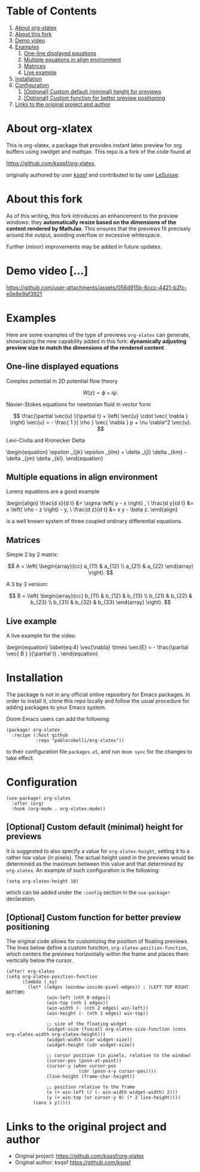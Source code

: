 
# Table of Contents

1.  [About org-xlatex](#org329934a)
2.  [About this fork](#org21e8336)
3.  [Demo video](#org2448904)
4.  [Examples](#org414c235)
    1.  [One-line displayed equations](#orgada7f92)
    2.  [Multiple equations in align environment](#orga869a3a)
    3.  [Matrices](#orga3bca68)
    4.  [Live example](#orgc4eed50)
5.  [Installation](#org971b7ad)
6.  [Configuration](#orgda2023a)
    1.  [[Optional] Custom default (minimal) height for previews](#org7f4b2b8)
    2.  [[Optional] Custom function for better preview positioning](#orgeef95b3)
7.  [Links to the original project and author](#org38cb137)



<a id="org329934a"></a>

# About org-xlatex

This is org-xlatex, a package that provides instant latex preview for org buffers using xwidget and mathjax. This repo is a fork of the code found at

<https://github.com/ksqsf/org-xlatex>,

originally authored by user [ksqsf](https://github.com/ksqsf) and contributed to by user [LeSuisse](https://github.com/LeSuisse).


<a id="org21e8336"></a>

# About this fork

As of this writing, this fork introduces an enhancement to the preview windows: they **automatically resize based on the dimensions of the content rendered by MathJax**. This ensures that the previews fit precisely around the output, avoiding overflow or excessive whitespace.

Further (minor) improvements may be added in future updates.


<a id="org2448904"></a>

# Demo video [&#x2026;]


<a id="org414c235"></a>



https://github.com/user-attachments/assets/056d915b-6ccc-4421-b2fc-e0e8e9af3921


# Examples

Here are some examples of the type of previews `org-xlatex` can generate, showcasing the new capability added in this fork: **dynamically adjusting preview size to match the dimensions of the rendered content**.


<a id="orgada7f92"></a>

## One-line displayed equations

Complex potential in 2D potential flow theory

$$
W \left( z \right) = \phi + i \psi.
$$

Navier-Stokes equations for newtonian fluid in vector form

$$
\frac{\partial \vec{u} }{\partial t} + \left( \vec{u} \cdot \vec{ \nabla }   \right) \vec{u} = - \frac{ 1 }{ \rho } \vec{ \nabla } p + \nu \nabla^2 \vec{u}.
$$

Levi-Civita and Kronecker Delta

\begin{equation}
\epsilon _{ijk} \epsilon _{ilm} = \delta _{jl} \delta _{km} - \delta _{jm} \delta _{kl}.
\end{equation}


<a id="orga869a3a"></a>

## Multiple equations in align environment

Lorenz equations are a good example

\begin{align}
\frac{d x}{d t} &= \sigma \left( y - x \right) , \\
\frac{d y}{d t} &= x \left( \rho - z \right) - y, \\
\frac{d z}{d t} &= x y - \beta z.
\end{align}

is a well known system of three coupled ordinary differential equations.


<a id="orga3bca68"></a>

## Matrices

Simple 2 by 2 matrix:

$$
A = \left( \begin{array}{cc}
a_{11} & a_{12} \\
a_{21} & a_{22}
\end{array} \right).
$$

A 3 by 3 version:

$$
B = \left( \begin{array}{cc}
b_{11} & b_{12} & b_{13} \\
b_{21} & b_{22} & b_{23} \\
b_{31} & b_{32} & b_{33}
\end{array} \right).
$$


<a id="orgc4eed50"></a>

## Live example

A live example for the video.

\begin{equation}
\label{eq:4}
\vec{\nabla} \times \vec{E} = - \frac{\partial \vec{ B }  }{\partial t} .
\end{equation}


<a id="org971b7ad"></a>

# Installation

The package is not in any official online repository for Emacs packages. In order to install it, clone this repo locally and follow the usual procedure for adding packages to your Emacs system.

Doom Emacs users can add the following:

    (package! org-xlatex
      :recipe (:host github
               :repo "pablocobelli/org-xlatex"))

to their configuration file `packages.el`, and run `doom sync` for the changes to take effect.


<a id="orgda2023a"></a>

# Configuration

    (use-package! org-xlatex
      :after (org)
      :hook (org-mode . org-xlatex-mode))


<a id="org7f4b2b8"></a>

## [Optional] Custom default (minimal) height for previews

It is suggested to also specify a value for `org-xlatex-height`, setting it to a rather low value (in pixels). The actual height used in the previews would be determined as the maximum between this value and that determined by `org-xlatex`. An example of such configuration is the following:

    (setq org-xlatex-height 10)

which can be added under the `:config` section in the `use-package!` declaration.


<a id="orgeef95b3"></a>

## [Optional] Custom function for better preview positioning

The original code allows for customizing the position of floating previews. The lines below define a custom function, `org-xlatex-position-function`, which centers the previews horizontally within the frame and places them vertically below the cursor.

    (after! org-xlatex
    (setq org-xlatex-position-function
          (lambda (_xy)
            (let* ((edges (window-inside-pixel-edges)) ; (LEFT TOP RIGHT BOTTOM)
                   (win-left (nth 0 edges))
                   (win-top (nth 1 edges))
                   (win-width (- (nth 2 edges) win-left))
                   (win-height (- (nth 3 edges) win-top))
    
                   ;; size of the floating widget
                   (widget-size (funcall org-xlatex-size-function (cons org-xlatex-width org-xlatex-height)))
                   (widget-width (car widget-size))
                   (widget-height (cdr widget-size))
    
                   ;; cursor position (in pixels, relative to the window)
                   (cursor-pos (posn-at-point))
                   (cursor-y (when cursor-pos
                               (cdr (posn-x-y cursor-pos))))
                   (line-height (frame-char-height))
    
                   ;; position relative to the frame
                   (x (+ win-left (/ (- win-width widget-width) 2)))
                   (y (+ win-top (or cursor-y 0) (* 2 line-height))))
              (cons x y)))))


<a id="org38cb137"></a>

# Links to the original project and author

-   Original project: <https://github.com/ksqsf/org-xlatex>
-   Original author: ksqsf <https://github.com/ksqsf>

